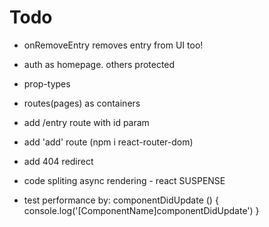 # Todo

-   onRemoveEntry removes entry from UI too!

-   auth as homepage. others protected
-   prop-types

-   routes(pages) as containers
-   add /entry route with id param
-   add 'add' route (npm i react-router-dom)
-   add 404 redirect
-   code spliting async rendering - react SUSPENSE
-   test performance by:
    componentDidUpdate () {
    console.log('[ComponentName]componentDidUpdate')
    }